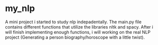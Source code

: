# my_nlp
A mini project i started to study nlp indepadentally. The main.py file contains different functions that utilize the libraries nltk and spacy. After i will finish implementing enough functions, i will working on the real NLP project (Generating a person biography/horoscope with a little twist).
